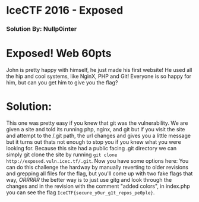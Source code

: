 # IceCTF 2016 - Exposed
### Solution By: Nullp0inter

# Exposed! Web 60pts
John is pretty happy with himself, he just made his first website! He used all the hip and cool systems, like NginX, PHP and Git! Everyone is so happy for him, but can you get him to give you the flag?

# Solution:
This one was pretty easy if you knew that git was the vulnerability. We are given a site and told its running php, nginx, and git but 
if you visit the site and attempt to the /.git path, the url changes and gives you a little message but it turns out thats not enough
to stop you if you knew what you were looking for. Because this site had a public facing .git directory we can simply git clone the site by running
`git clone http://exposed.vuln.icec.tf/.git`. Now you have some options here: You can do this challenge the hardway by manually reverting to older revisions
and grepping all files for the flag, but you'll come up with two fake flags that way, *ORRRRR* the better way is to just use gitg and look through the changes and in
the revision with the comment "added colors", in index.php you can see the flag `IceCTF{secure_y0ur_g1t_repos_pe0ple}`.
